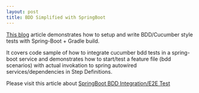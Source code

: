 ```yaml
---
layout: post
title: BDD Simplified with SpringBoot
---
```


[This blog](https://medium.com/@reply2mm/bdd-simplified-with-springboot-b56ffdcadb2b) article demonstrates how to setup and write BDD/Cucumber style tests with Spring-Boot + Gradle build.

It covers code sample of how to integrate cucumber bdd tests in a spring-boot service and demonstrates how to start/test a feature file (bdd scenarios) with actual invokation to spring autowired services/dependencies in Step Definitions.

Please visit this article about [SpringBoot BDD Integration/E2E Test](https://medium.com/@reply2mm/bdd-simplified-with-springboot-b56ffdcadb2b)